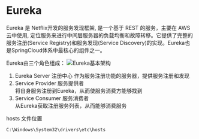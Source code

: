 # Eureka

Eureka 是 Netflix开发的服务发现框架, 是一个基于 REST 的服务，主要在 AWS 云中使用, 定位服务来进行中间层服务器的负载均衡和故障转移。它提供了完整的服务注册(Service Registry)和服务发现(Service Discovery)的实现。Eureka也是SpringCloud体系中最核心的组件之一。  

  
Eureka由三个角色组成：
![Eureka基本架构](/__/svg/eureka-architecture-overview.png)
1. Eureka Server 注册中心
作为服务注册功能的服务器，提供服务注册和发现 
2. Service Provider 服务提供者    
将自身服务注册到Eureka，从而使服务消费方能够找到
3. Service Consumer 服务消费者   
从Eureka获取注册服务列表，从而能够消费服务  


hosts 文件位置  

	C:\Windows\System32\drivers\etc\hosts

